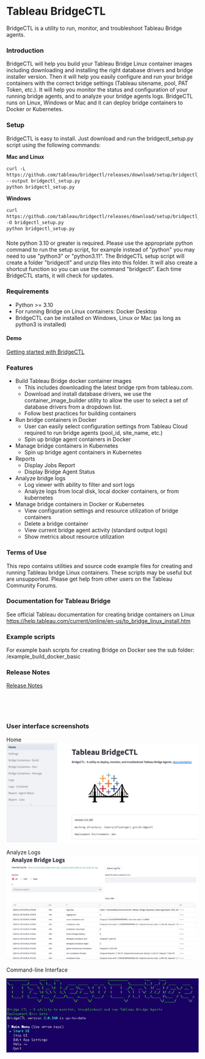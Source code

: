 
# Tableau BridgeCTL
BridgeCTL is a utility to run, monitor, and troubleshoot Tableau Bridge agents. 

### Introduction
BridgeCTL will help you build your Tableau Bridge Linux container images including downloading and installing the right database drivers and bridge installer version. Then it will help you easily configure and run your bridge containers with the correct bridge settings (Tableau sitename, pool, PAT Token, etc.). It will help you monitor the status and configuration of your running bridge agents, and to analyze your bridge agents logs. BridgeCTL runs on Linux, Windows or Mac and it can deploy bridge containers to Docker or Kubernetes.

### Setup
BridgeCTL is easy to install. Just download and run the bridgectl_setup.py script using the following commands:

**Mac and Linux**
```
curl -L https://github.com/tableau/bridgectl/releases/download/setup/bridgectl_setup.py --output bridgectl_setup.py
python bridgectl_setup.py
```

**Windows**
```
curl https://github.com/tableau/bridgectl/releases/download/setup/bridgectl_setup.py -O bridgectl_setup.py
python bridgectl_setup.py
```

### 
Note python 3.10 or greater is required. Please use the appropriate python command to run the setup script, for example instead of "python" you may need to use "python3" or "python3.11".
The BridgeCTL setup script will create a folder "bridgectl" and unzip files into this folder. It will also create a shortcut function so you can use the command "bridgectl". Each time BridgeCTL starts, it will check for updates.

### Requirements
- Python >= 3.10
- For running Bridge on Linux containers: Docker Desktop
- BridgeCTL can be installed on Windows, Linux or Mac (as long as python3 is installed)

#### Demo
[Getting started with BridgeCTL](https://www.youtube.com/watch?v=n_jMKC9t6hw)

### Features
- Build Tableau Bridge docker container images
  - This includes downloading the latest bridge rpm from tableau.com.
  - Download and install database drivers, we use the container_image_builder utility to allow the user to select a set of database drivers from a dropdown list.
  - Follow best practices for building containers
- Run bridge containers in Docker
  - User can easily select configuration settings from Tableau Cloud required to run bridge agents (pool_id, site_name, etc.)
  - Spin up bridge agent containers in Docker
- Manage bridge containers in Kubernetes
  - Spin up bridge agent containers in Kubernetes
- Reports
  - Display Jobs Report
  - Display Bridge Agent Status
- Analyze bridge logs
  - Log viewer with ability to filter and sort logs
  - Analyze logs from local disk, local docker containers, or from kubernetes
- Manage bridge containers in Docker or Kubernetes
  - View configuration settings and resource utilization of bridge containers
  - Delete a bridge container
  - View current bridge agent activity (standard output logs)
  - Show metrics about resource utilization

### Terms of Use
This repo contains utilities and source code example files for creating and running Tableau bridge Linux containers. These scripts may be useful but are unsupported. Please get help from other users on the Tableau Community Forums.

### Documentation for Tableau Bridge
See official Tableau documentation for creating bridge containers on Linux
https://help.tableau.com/current/online/en-us/to_bridge_linux_install.htm

### Example scripts
For example bash scripts for creating Bridge on Docker see the sub folder: /example_build_docker_basic

### Release Notes
[Release Notes](RELEASE_NOTES.md)

<br><br><br>
### User interface screenshots
Home
![BridgeCTL Home](assets/home2.png)

Analyze Logs
![BridgeCTL Logs](assets/logs.png)

Command-line Interface

![BridgeCTL CLI](assets/cli.png)
